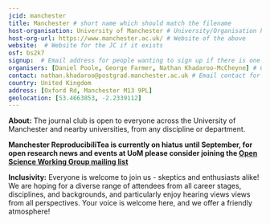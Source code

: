 ```yaml
---
jcid: manchester
title: Manchester # short name which should match the filename
host-organisation: University of Manchester # University/Organisation hosting the JC
host-org-url: https://www.manchester.ac.uk/ # Website of the above
website:  # Website for the JC if it exists
osf: bs2k7
signup:  # Email address for people wanting to sign up if there is one
organisers: [Daniel Poole, George Farmer, Nathan Khadaroo-McCheyne] # Comma-separated list of organiser names
contact: nathan.khadaroo@postgrad.manchester.ac.uk # Email contact for the JC
country: United Kingdom
address: [Oxford Rd, Manchester M13 9PL]
geolocation: [53.4663853, -2.2339112]
---
```

**About:**
The journal club is open to everyone across the University of Manchester and nearby universities, from any discipline or department.

**Manchester ReproducibiliTea is currently on hiatus until September, for open research news and events at UoM please consider joining the [Open Science Working Group mailing list](https://listserv.manchester.ac.uk/cgi-bin/wa?SUBED1=open_research&A=1)**

**Inclusivity:**
Everyone is welcome to join us - skeptics and enthusiasts alike!
We are hoping for a diverse range of attendees from all career stages, disciplines, and backgrounds, and particularly enjoy hearing views views from all perspectives.
Your voice is welcome here, and we offer a friendly atmosphere!
